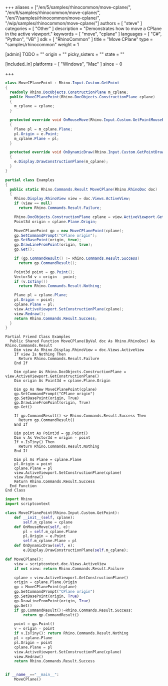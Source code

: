 +++
aliases = ["/en/5/samples/rhinocommon/move-cplane/", "/en/6/samples/rhinocommon/move-cplane/", "/en/7/samples/rhinocommon/move-cplane/", "/wip/samples/rhinocommon/move-cplane/"]
authors = [ "steve" ]
categories = [ "Other" ]
description = "Demonstrates how to move a CPlane in the active viewport."
keywords = [ "move", "cplane" ]
languages = [ "C#", "Python", "VB" ]
sdk = [ "RhinoCommon" ]
title = "Move CPlane"
type = "samples/rhinocommon"
weight = 1

[admin]
TODO = ""
origin = ""
picky_sisters = ""
state = ""

[included_in]
platforms = [ "Windows", "Mac" ]
since = 0

+++

<div class="codetab-content" id="cs">

```cs
class MoveCPlanePoint : Rhino.Input.Custom.GetPoint
{
  readonly Rhino.DocObjects.ConstructionPlane m_cplane;
  public MoveCPlanePoint(Rhino.DocObjects.ConstructionPlane cplane)
  {
    m_cplane = cplane;
  }

  protected override void OnMouseMove(Rhino.Input.Custom.GetPointMouseEventArgs e)
  {
    Plane pl = m_cplane.Plane;
    pl.Origin = e.Point;
    m_cplane.Plane = pl;
  }

  protected override void OnDynamicDraw(Rhino.Input.Custom.GetPointDrawEventArgs e)
  {
    e.Display.DrawConstructionPlane(m_cplane);
  }
}

partial class Examples
{
  public static Rhino.Commands.Result MoveCPlane(Rhino.RhinoDoc doc)
  {
    Rhino.Display.RhinoView view = doc.Views.ActiveView;
    if (view == null)
      return Rhino.Commands.Result.Failure;

    Rhino.DocObjects.ConstructionPlane cplane = view.ActiveViewport.GetConstructionPlane();
    Point3d origin = cplane.Plane.Origin;

    MoveCPlanePoint gp = new MoveCPlanePoint(cplane);
    gp.SetCommandPrompt("CPlane origin");
    gp.SetBasePoint(origin, true);
    gp.DrawLineFromPoint(origin, true);
    gp.Get();

    if (gp.CommandResult() != Rhino.Commands.Result.Success)
      return gp.CommandResult();

    Point3d point = gp.Point();
    Vector3d v = origin - point;
    if (v.IsTiny())
      return Rhino.Commands.Result.Nothing;

    Plane pl = cplane.Plane;
    pl.Origin = point;
    cplane.Plane = pl;
    view.ActiveViewport.SetConstructionPlane(cplane);
    view.Redraw();
    return Rhino.Commands.Result.Success;
  }
}
```

</div>


<div class="codetab-content" id="vb">

```vbnet
Partial Friend Class Examples
  Public Shared Function MoveCPlane(ByVal doc As Rhino.RhinoDoc) As Rhino.Commands.Result
	Dim view As Rhino.Display.RhinoView = doc.Views.ActiveView
	If view Is Nothing Then
	  Return Rhino.Commands.Result.Failure
	End If

	Dim cplane As Rhino.DocObjects.ConstructionPlane = view.ActiveViewport.GetConstructionPlane()
	Dim origin As Point3d = cplane.Plane.Origin

	Dim gp As New MoveCPlanePoint(cplane)
	gp.SetCommandPrompt("CPlane origin")
	gp.SetBasePoint(origin, True)
	gp.DrawLineFromPoint(origin, True)
	gp.Get()

	If gp.CommandResult() <> Rhino.Commands.Result.Success Then
	  Return gp.CommandResult()
	End If

	Dim point As Point3d = gp.Point()
	Dim v As Vector3d = origin - point
	If v.IsTiny() Then
	  Return Rhino.Commands.Result.Nothing
	End If

	Dim pl As Plane = cplane.Plane
	pl.Origin = point
	cplane.Plane = pl
	view.ActiveViewport.SetConstructionPlane(cplane)
	view.Redraw()
	Return Rhino.Commands.Result.Success
  End Function
End Class
```

</div>


<div class="codetab-content" id="py">

```python
import Rhino
import scriptcontext

class MoveCPlanePoint(Rhino.Input.Custom.GetPoint):
    def __init__(self, cplane):
        self.m_cplane = cplane
    def OnMouseMove(self, e):
        pl = self.m_cplane.Plane
        pl.Origin = e.Point
        self.m_cplane.Plane = pl
    def OnDynamicDraw(self, e):
        e.Display.DrawConstructionPlane(self.m_cplane);

def MoveCPlane():
    view = scriptcontext.doc.Views.ActiveView
    if not view: return Rhino.Commands.Result.Failure

    cplane = view.ActiveViewport.GetConstructionPlane()
    origin = cplane.Plane.Origin
    gp = MoveCPlanePoint(cplane)
    gp.SetCommandPrompt("CPlane origin")
    gp.SetBasePoint(origin, True)
    gp.DrawLineFromPoint(origin, True)
    gp.Get()
    if gp.CommandResult()!=Rhino.Commands.Result.Success:
        return gp.CommandResult()

    point = gp.Point()
    v = origin - point
    if v.IsTiny(): return Rhino.Commands.Result.Nothing
    pl = cplane.Plane
    pl.Origin = point
    cplane.Plane = pl
    view.ActiveViewport.SetConstructionPlane(cplane)
    view.Redraw()
    return Rhino.Commands.Result.Success


if __name__=="__main__":
    MoveCPlane()
```

</div>

